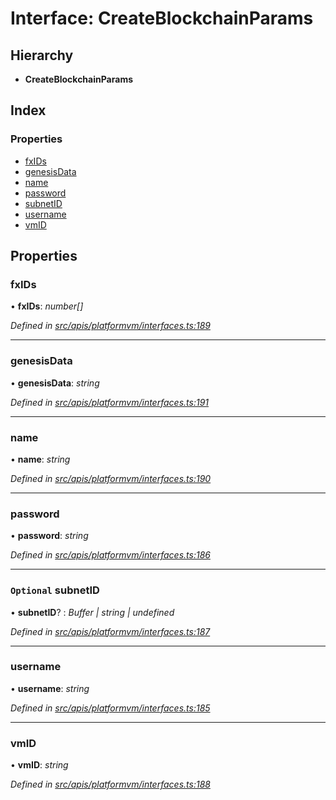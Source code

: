 # Interface: CreateBlockchainParams

## Hierarchy

- **CreateBlockchainParams**

## Index

### Properties

- [fxIDs](platformvm_interfaces.createblockchainparams#fxids)
- [genesisData](platformvm_interfaces.createblockchainparams#genesisdata)
- [name](platformvm_interfaces.createblockchainparams#name)
- [password](platformvm_interfaces.createblockchainparams#password)
- [subnetID](platformvm_interfaces.createblockchainparams#optional-subnetid)
- [username](platformvm_interfaces.createblockchainparams#username)
- [vmID](platformvm_interfaces.createblockchainparams#vmid)

## Properties

### fxIDs

• **fxIDs**: _number[]_

_Defined in [src/apis/platformvm/interfaces.ts:189](https://github.com/chain4travel/caminojs/blob/3883166/src/apis/platformvm/interfaces.ts#L189)_

---

### genesisData

• **genesisData**: _string_

_Defined in [src/apis/platformvm/interfaces.ts:191](https://github.com/chain4travel/caminojs/blob/3883166/src/apis/platformvm/interfaces.ts#L191)_

---

### name

• **name**: _string_

_Defined in [src/apis/platformvm/interfaces.ts:190](https://github.com/chain4travel/caminojs/blob/3883166/src/apis/platformvm/interfaces.ts#L190)_

---

### password

• **password**: _string_

_Defined in [src/apis/platformvm/interfaces.ts:186](https://github.com/chain4travel/caminojs/blob/3883166/src/apis/platformvm/interfaces.ts#L186)_

---

### `Optional` subnetID

• **subnetID**? : _Buffer | string | undefined_

_Defined in [src/apis/platformvm/interfaces.ts:187](https://github.com/chain4travel/caminojs/blob/3883166/src/apis/platformvm/interfaces.ts#L187)_

---

### username

• **username**: _string_

_Defined in [src/apis/platformvm/interfaces.ts:185](https://github.com/chain4travel/caminojs/blob/3883166/src/apis/platformvm/interfaces.ts#L185)_

---

### vmID

• **vmID**: _string_

_Defined in [src/apis/platformvm/interfaces.ts:188](https://github.com/chain4travel/caminojs/blob/3883166/src/apis/platformvm/interfaces.ts#L188)_
